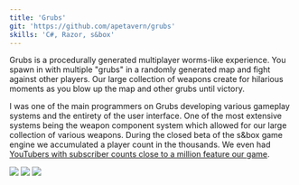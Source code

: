 ```yaml
---
title: 'Grubs'
git: 'https://github.com/apetavern/grubs'
skills: 'C#, Razor, s&box'
---
```


Grubs is a procedurally generated multiplayer worms-like experience. You spawn in with multiple "grubs" in a randomly generated map and fight against other players. Our large collection of weapons create for hilarious moments as you blow up the map and other grubs until victory.

I was one of the main programmers on Grubs developing various gameplay systems and the entirety of the user interface. One of the most extensive systems being the weapon component system which allowed for our large collection of various weapons. During the closed beta of the s&box game engine we accumulated a player count in the thousands. We even had [YouTubers with subscriber counts close to a million feature our game](https://youtu.be/flcAvTeu1sw).

<Img src="ex1.jpg" />

<Img src="ex2.jpg" />

<Img src="ex3.jpg" />
